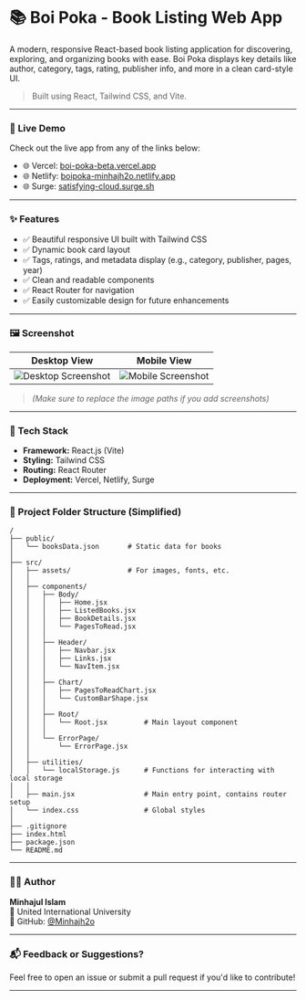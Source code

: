 # 📚 Boi Poka - Book Listing Web App

A modern, responsive React-based book listing application for discovering, exploring, and organizing books with ease. Boi Poka displays key details like author, category, tags, rating, publisher info, and more in a clean card-style UI.

> Built using React, Tailwind CSS, and Vite.

---

### 🚀 Live Demo

Check out the live app from any of the links below:

- 🌐 Vercel: [boi-poka-beta.vercel.app](https://boi-poka-beta.vercel.app/)
- 🌐 Netlify: [boipoka-minhajh2o.netlify.app](https://boipoka-minhajh2o.netlify.app/)
- 🌐 Surge: [satisfying-cloud.surge.sh](http://satisfying-cloud.surge.sh)

---

### ✨ Features

- ✅ Beautiful responsive UI built with Tailwind CSS
- ✅ Dynamic book card layout
- ✅ Tags, ratings, and metadata display (e.g., category, publisher, pages, year)
- ✅ Clean and readable components
- ✅ React Router for navigation
- ✅ Easily customizable design for future enhancements

---

### 🖼️ Screenshot

| Desktop View | Mobile View |
|--------------|-------------|
| ![Desktop Screenshot](./public/desktop.png) | ![Mobile Screenshot](./public/mobile.png) |

> *(Make sure to replace the image paths if you add screenshots)*

---

### 🔧 Tech Stack

- **Framework:** React.js (Vite)
- **Styling:** Tailwind CSS
- **Routing:** React Router
- **Deployment:** Vercel, Netlify, Surge

---

### 📁 Project Folder Structure (Simplified)

```text
/
├── public/
│   └── booksData.json       # Static data for books
│
├── src/
│   ├── assets/              # For images, fonts, etc.
│   │
│   ├── components/
│   │   ├── Body/
│   │   │   ├── Home.jsx
│   │   │   ├── ListedBooks.jsx
│   │   │   ├── BookDetails.jsx
│   │   │   └── PagesToRead.jsx
│   │   │
│   │   ├── Header/
│   │   │   ├── Navbar.jsx
│   │   │   ├── Links.jsx
│   │   │   └── NavItem.jsx
│   │   │
│   │   ├── Chart/
│   │   │   ├── PagesToReadChart.jsx
│   │   │   └── CustomBarShape.jsx
│   │   │
│   │   ├── Root/
│   │   │   └── Root.jsx         # Main layout component
│   │   │
│   │   └── ErrorPage/
│   │       └── ErrorPage.jsx
│   │
│   ├── utilities/
│   │   └── localStorage.js      # Functions for interacting with local storage
│   │
│   ├── main.jsx                 # Main entry point, contains router setup
│   └── index.css                # Global styles
│
├── .gitignore
├── index.html
├── package.json
└── README.md
```

---

### 🧑‍💻 Author

**Minhajul Islam**  
📍 United International University  
🔗 GitHub: [@Minhajh2o](https://github.com/minhajh2o)

---

### 📬 Feedback or Suggestions?

Feel free to open an issue or submit a pull request if you'd like to contribute!

---
